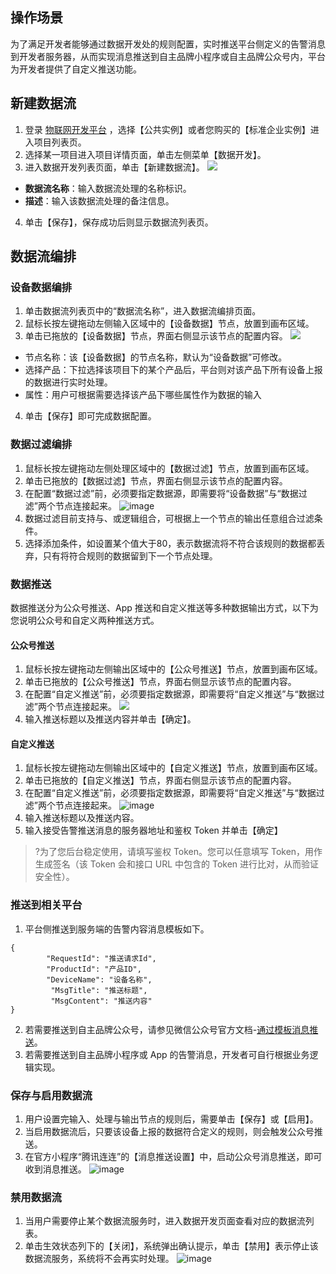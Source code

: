 
## 操作场景

为了满足开发者能够通过数据开发处的规则配置，实时推送平台侧定义的告警消息到开发者服务器，从而实现消息推送到自主品牌小程序或自主品牌公众号内，平台为开发者提供了自定义推送功能。


## 新建数据流

1. 登录 [物联网开发平台](https://console.cloud.tencent.com/iotexplorer) ，选择【公共实例】或者您购买的【标准企业实例】进入项目列表页。
2. 选择某一项目进入项目详情页面，单击左侧菜单【数据开发】。
3. 进入数据开发列表页面，单击【新建数据流】。
   ![](https://main.qcloudimg.com/raw/70a877bf9956f7a84a8f104bae31aff5.png)
 - **数据流名称**：输入数据流处理的名称标识。
  - **描述**：输入该数据流处理的备注信息。  
4. 单击【保存】，保存成功后则显示数据流列表页。

## 数据流编排

### 设备数据编排

1. 单击数据流列表页中的“数据流名称”，进入数据流编排页面。
2. 鼠标长按左键拖动左侧输入区域中的【设备数据】节点，放置到画布区域。
3. 单击已拖放的【设备数据】节点，界面右侧显示该节点的配置内容。
![](https://main.qcloudimg.com/raw/286ab74e0ff254edca34c8b19ee98c31.png)
 - 节点名称：该【设备数据】的节点名称，默认为“设备数据”可修改。
 - 选择产品：下拉选择该项目下的某个产品后，平台则对该产品下所有设备上报的数据进行实时处理。
 - 属性：用户可根据需要选择该产品下哪些属性作为数据的输入
4. 单击【保存】即可完成数据配置。


### 数据过滤编排

1. 鼠标长按左键拖动左侧处理区域中的【数据过滤】节点，放置到画布区域。
2. 单击已拖放的【数据过滤】节点，界面右侧显示该节点的配置内容。
3. 在配置“数据过滤”前，必须要指定数据源，即需要将“设备数据”与“数据过滤”两个节点连接起来。
   ![image](https://main.qcloudimg.com/raw/00ff20688400e9739b5c957ba81a2a73.png)
4. 数据过滤目前支持与、或逻辑组合，可根据上一个节点的输出任意组合过滤条件。
5. 选择添加条件，如设置某个值大于80，表示数据流将不符合该规则的数据都丢弃，只有将符合规则的数据留到下一个节点处理。


### 数据推送

数据推送分为公众号推送、App 推送和自定义推送等多种数据输出方式，以下为您说明公众号和自定义两种推送方式。

#### 公众号推送
1. 鼠标长按左键拖动左侧输出区域中的【公众号推送】节点，放置到画布区域。
2. 单击已拖放的【公众号推送】节点，界面右侧显示该节点的配置内容。
3. 在配置“自定义推送”前，必须要指定数据源，即需要将“自定义推送”与“数据过滤”两个节点连接起来。
![](https://main.qcloudimg.com/raw/3e607f858d43fbb651d5608cb2f9308c.jpg)
4. 输入推送标题以及推送内容并单击【确定】。

#### 自定义推送

1. 鼠标长按左键拖动左侧输出区域中的【自定义推送】节点，放置到画布区域。
2. 单击已拖放的【自定义推送】节点，界面右侧显示该节点的配置内容。
3. 在配置“自定义推送”前，必须要指定数据源，即需要将“自定义推送”与“数据过滤”两个节点连接起来。
   ![image](https://main.qcloudimg.com/raw/656aea281b527fd177ec654714c5a74b.png)
4. 输入推送标题以及推送内容。
5. 输入接受告警推送消息的服务器地址和鉴权 Token 并单击【确定】

>?为了您后台稳定使用，请填写鉴权 Token。您可以任意填写 Token，用作生成签名（该 Token 会和接口 URL 中包含的 Token 进行比对，从而验证安全性）。
>

### 推送到相关平台

1. 平台侧推送到服务端的告警内容消息模板如下。
```
{
	 	"RequestId": "推送请求Id",
	 	"ProductId": "产品ID",
	 	"DeviceName": "设备名称",
		 "MsgTitle": "推送标题",
		 "MsgContent": "推送内容"
}
```
2. 若需要推送到自主品牌公众号，请参见微信公众号官方文档-[通过模板消息推送](https://developers.weixin.qq.com/doc/offiaccount/Message_Management/Template_Message_Interface.html#2)。
3. 若需要推送到自主品牌小程序或 App 的告警消息，开发者可自行根据业务逻辑实现。


### 保存与启用数据流

1. 用户设置完输入、处理与输出节点的规则后，需要单击【保存】或【启用】。
2. 当启用数据流后，只要该设备上报的数据符合定义的规则，则会触发公众号推送。
3. 在官方小程序“腾讯连连”的【消息推送设置】中，启动公众号消息推送，即可收到消息推送。
   ![image](https://main.qcloudimg.com/raw/e00f033ff03e574fd40140f5fe018621.png)

### 禁用数据流

1. 当用户需要停止某个数据流服务时，进入数据开发页面查看对应的数据流列表。
2. 单击生效状态列下的【关闭】，系统弹出确认提示，单击【禁用】表示停止该数据流服务，系统将不会再实时处理。
   ![image](https://main.qcloudimg.com/raw/51e8366f0a90e4abf8dfd449d3245d2d.png)

